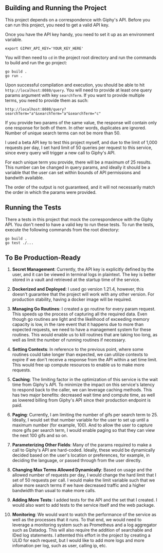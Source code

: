 ## Building and Running the Project
This project depends on a correspondence with Giphy's API. Before you can run this project, you need to get a valid API key.


Once you have the API key handy, you need to set it up as an environment variable.
```
export GIPHY_API_KEY='YOUR_KEY_HERE'
```


You will then need to ```cd``` in the project root directory and run the commands to build and run the go project:
```
go build .
go run .
```


Upon successful compilation and execution, you should be able to hit ``` http://localhost:8080/query```. You will need to provide at least one query params argument with key ```searchTerm```. If you want to provide multiple terms, you need to provide them as such:
```
http://localhost:8080/query?searchTerm="a"&searchTerm="a"&searchTerm="c"
```

If you provide two params of the same value, the response will contain only one response for both of them. In other words, duplicates are ignored. Number of unique search terms can not be more than 50.


I used a beta API key to test this project myself, and due to the limit of 1,000 requests per day, I set hard limit of 50 queries per request to this service, since every query will trigger a new call to Giphy's API.

For each unique term you provide, there will be a maximum of 25 results. This number can be changed in query params, and ideally it should be a variable that the user can set within bounds of API permissions and bandwith available.

The order of the output is not guaranteed, and it will not necessarily match the order in which the params were provided.



## Running the Tests
There a tests in this project that mock the correspondence with the Giphy API. You don't need to have a valid key to run these tests. To run the tests, execute the following commands from the root directory:
```
go build .
go test ./...
```


## To Be Production-Ready
1. __Secret Management__: Currently, the API key is explicitly defined by the user, and it can be viewed in terminal logs in plaintext. The key is better stored in a vault and retrieved at the startup time of the service.


2. __Dockerized and Deployed__: I used go version 1.21.4, however, this doesn't guarantee that the project will work with any other version. For production stability, having a docker image will be required.


3. __Managing Go Routines__: I created a go routine for every param request. This speeds up the process of capturing all the required data. Even though go routines are light and the likelihood of exceeding memory capacity is low, in the rare event that it happens due to more than expected requests, we need to have a management system for these routines. This would enable us to kill routines that are taking too long, as well as limit the number of running routines if necessary.


4. __Setting Contexts__: In reference to the previous point, where some routines could take longer than expected, we can utilize contexts to expire if we don't receive a response from the API within a set time limit. This would free up compute resources to enable us to make more requests.


5. __Caching__: The limiting factor in the optimization of this service is the wait time from Giphy's API. To minimize the impact on this service's latency to respond back to the caller, we can leverage caching methods. This has two major benefits: decreased wait time and compute time, as well as lowered billing from Giphy's API since their production endpoint is paid.


6. __Paging__: Currently, I am limiting the number of gifs per search term to 25. Ideally, I would set that number variable for the user to set up until a maximum number (for example, 100). And to allow the user to capture more gifs per search term, I would enable paging so that they can view the next 100 gifs and so on.


7. __Parameterizing Other Fields__: Many of the params required to make a call to Giphy's API are hard-coded. Ideally, these would be dynamically decided based on the user's location or preferences, for example, in deciding the language, or passed through from the user directly.


8. __Changing Max Terms Allowed Dynamically__: Based on usage and the allowed number of requests per day, I would change the hard limit that I set of 50 requests per call. I would make the limit variable such that we allow more search terms if we have decreased traffic and a higher bandwidth than usual to make more calls.


9. __Adding More Tests__: I added tests for the API and the set that I created. I would also want to add tests to the service itself and the web package.

10. __Monitoring__: We would want to watch the performance of the service as well as the processes that it runs. To that end, we would need to leverage a monitoring system such as Prometheus and a log aggregator such as Datadog. This will also require the addition of searchable and IDed log statements. I attemted this effort in the project by creating a ULID for each request, but I would like to add more logs and more infomation per log, such as user, calling ip, etc.

